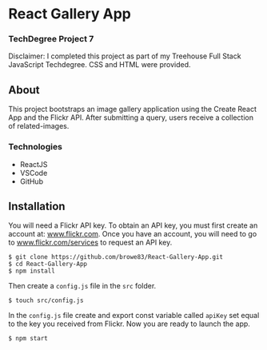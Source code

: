 # React Gallery App
### TechDegree Project 7  
Disclaimer: I completed this project as part of my Treehouse Full Stack JavaScript Techdegree. CSS and HTML were provided.

## About
This project bootstraps an image gallery application using the Create React App and the Flickr API.  After submitting a query, users receive a collection of related-images.

### Technologies
* ReactJS
* VSCode
* GitHub

## Installation
You will need a Flickr API key.  To obtain an API key, you must first create an account at: www.flickr.com.
Once you have an account, you will need to go to www.flickr.com/services to request an API key.

```shell
$ git clone https://github.com/browe83/React-Gallery-App.git
$ cd React-Gallery-App
$ npm install
```

Then create a `config.js` file in the `src` folder.

```shell
$ touch src/config.js
```

In the `config.js` file create and export const variable called `apiKey` set equal to the key you received 
from Flickr.  Now you are ready to launch the app.

```shell
$ npm start
```

